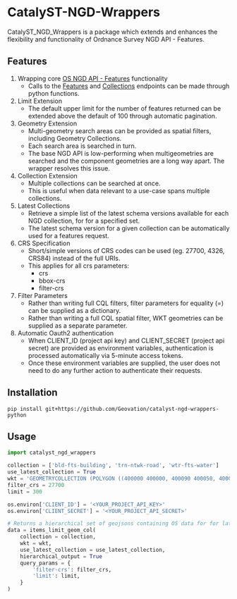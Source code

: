 # CatalyST-NGD-Wrappers

CatalyST_NGD_Wrappers is a package which extends and enhances the flexibility and functionality of Ordnance Survey NGD API - Features.

## Features

1. Wrapping core [OS NGD API - Features](https://docs.os.uk/osngd/getting-started/access-the-os-ngd-api/os-ngd-api-features) functionality
    - Calls to the [Features](https://docs.os.uk/osngd/getting-started/access-the-os-ngd-api/os-ngd-api-features/technical-specification/features) and [Collections](https://docs.os.uk/osngd/getting-started/access-the-os-ngd-api/os-ngd-api-features/technical-specification/collections) endpoints can be made through python functions.
2. Limit Extension
     - The default upper limit for the number of features returned can be extended above the default of 100 through automatic pagination.
3. Geometry Extension
    - Multi-geometry search areas can be provided as spatial filters, including Geometry Collections.
    - Each search area is searched in turn.
    - The base NGD API is low-performing when multigeometries are searched and the component geometries are a long way apart. The wrapper resolves this issue.
4. Collection Extension
    - Multiple collections can be searched at once.
    - This is useful when data relevant to a use-case spans multiple collections.
5. Latest Collections
    - Retrieve a simple list of the latest schema versions available for each NGD collection, for for a specified set.
    - The latest schema version for a given collection can be automatically used for a features request.
6. CRS Specification
    - Short/simple versions of CRS codes can be used (eg. 27700, 4326, CRS84) instead of the full URIs.
    - This applies for all crs parameters:
        - crs
        - bbox-crs
        - filter-crs
7. Filter Parameters
    - Rather than writing full CQL filters, filter parameters for equality (=) can be supplied as a dictionary.
    - Rather than writing a full CQL spatial filter, WKT geometries can be supplied as a separate parameter.
8. Automatic Oauth2 authentication
    - When CLIENT_ID (project api key) and CLIENT_SECRET (project api secret) are provided as environment variables, authentication is processed automatically via 5-minute access tokens.
    - Once these environment variables are supplied, the user does not need to do any further action to authenticate their requests.

## Installation

```
pip install git+https://github.com/Geovation/catalyst-ngd-wrappers-python
```

## Usage

```python
import catalyst_ngd_wrappers

collection = ['bld-fts-building', 'trn-ntwk-road', 'wtr-fts-water']
use_latest_collection = True
wkt = 'GEOMETRYCOLLECTION (POLYGON ((400000 400000, 400090 400050, 400050 400000, 400000 40050, 400000 400000)), LINESTRING(399990 399990, 399000 399000))'
filter_crs = 27700
limit = 300

os.environ['CLIENT_ID'] = '<YOUR_PROJECT_API_KEY>'
os.environ['CLIENT_SECRET'] = '<YOUR_PROJECT_API_SECRET>'

# Returns a hierarchical set of geojsons containing OS data for for latest versions of selected collections, for the set of search areas provided'
data = items_limit_geom_col(
    collection = collection,
    wkt = wkt,
    use_latest_collection = use_latest_collection,
    hierarchical_output = True
    query_params = {
        'filter-crs': filter_crs,
        'limit': limit,
    }
)
```